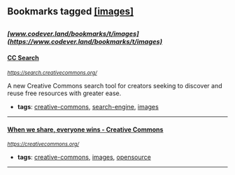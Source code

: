 ## Bookmarks tagged [[images]](https://www.codever.land/search?q=[images])

_<sup><sup>[www.codever.land/bookmarks/t/images](https://www.codever.land/bookmarks/t/images)</sup></sup>_
---
#### [CC Search](https://search.creativecommons.org/)
_<sup>https://search.creativecommons.org/</sup>_

A new Creative Commons search tool for creators seeking to discover and reuse free resources with greater ease.
* **tags**: [creative-commons](../tagged/creative-commons.md), [search-engine](../tagged/search-engine.md), [images](../tagged/images.md)
---
#### [When we share, everyone wins - Creative Commons](https://creativecommons.org/)
_<sup>https://creativecommons.org/</sup>_

* **tags**: [creative-commons](../tagged/creative-commons.md), [images](../tagged/images.md), [opensource](../tagged/opensource.md)
---
